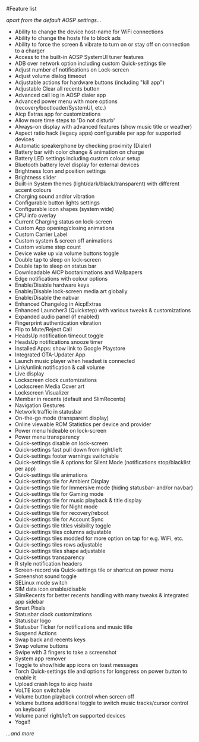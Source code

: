 #Feature list

_apart from the default AOSP settings..._

- Ability to change the device host-name for WiFi connections
- Ability to change the hosts file to block ads
- Ability to force the screen & vibrate to turn on or stay off on connection to a charger
- Access to the built-in AOSP SystemUI tuner features
- ADB over network option including custom Quick-settings tile
- Adjust number of notifications on Lock-screen
- Adjust volume dialog timeout
- Adjustable actions for hardware buttons (including "kill app")
- Adjustable Clear all recents button
- Advanced call log in AOSP dialer app
- Advanced power menu with more options (recovery/bootloader/SystemUI, etc.)
- Aicp Extras app for customizations
- Allow more time steps to 'Do not disturb'
- Always-on display with advanced features (show music title or weather)
- Aspect ratio hack (legacy apps) configurable per app for supported devices
- Automatic speakerphone by checking proximity (Dialer)
- Battery bar with color change & animation on charge
- Battery LED settings including custom colour setup
- Bluetooth battery level display for external devices
- Brightness Icon and position settings
- Brightness slider
- Built-in System themes (light/dark/black/transparent) with different accent colours
- Charging sound and/or vibration
- Configurable button lights settings
- Configurable icon shapes (system wide)
- CPU info overlay
- Current Charging status on lock-screen
- Custom App opening/closing animations
- Custom Carrier Label
- Custom system & screen off animations
- Custom volume step count
- Device wake up via volume buttons toggle
- Double tap to sleep on lock-screen
- Double tap to sleep on status bar
- Downloadable AICP bootanimations and Wallpapers
- Edge notifications with colour options
- Enable/Disable hardware keys
- Enable/Disable lock-screen media art globally
- Enable/Disable the nabvar
- Enhanced Changelog in AicpExtras
- Enhanced Launcher3 (Quickstep) with various tweaks & customizations
- Expanded audio panel (if enabled)
- Fingerprint authentication vibration
- Flip to Mute/Reject Call
- HeadsUp notification timeout toggle
- HeadsUp notifications snooze timer
- Installed Apps: show link to Google Playstore
- Integrated OTA-Updater App
- Launch music player when headset is connected
- Link/unlink notification & call volume
- Live display
- Lockscreen clock customizations
- Lockscreen Media Cover art
- Lockscreen Visualizer
- Membar in recents (default and SlimRecents)
- Navigation Gestures
- Network traffic in statusbar
- On-the-go mode (transparent display)
- Online viewable ROM Statistics per device and provider
- Power menu hideable on lock-screen
- Power menu transparency
- Quick-settings disable on lock-screen
- Quick-settings fast pull down from right/left
- Quick-settings footer warnings switchable
- Quick-settings tile & options for Silent Mode (notifications stop/blacklist per app)
- Quick-settings tile animations
- Quick-settings tile for Ambient Display
- Quick-settings tile for Immersive mode (hiding statusbar- and/or navbar)
- Quick-settings tile for Gaming mode
- Quick-settings tile for music playback & title display
- Quick-settings tile for Night mode
- Quick-settings tile for recovery/reboot
- Quick-settings tile for Account Sync
- Quick-settings tile titles visibility toggle
- Quick-settings tiles columns adjustable
- Quick-settings tiles modded for more option on tap for e.g. WiFi, etc.
- Quick-settings tiles rows adjustable
- Quick-settings tiles shape adjustable
- Quick-settings transparency
- R style notification headers
- Screen-record via Quick-settings tile or shortcut on power menu
- Screenshot sound toggle
- SELinux mode switch
- SIM data icon enable/disable
- SlimRecents for better recents handling with many tweaks & integrated app sidebar
- Smart Pixels
- Statusbar clock customizations
- Statusbar logo
- Statusbar Ticker for notifications and music title
- Suspend Actions
- Swap back and recents keys
- Swap volume buttons
- Swipe with 3 fingers to take a screenshot
- System app remover
- Toggle to show/hide app icons on toast messages
- Torch Quick-settings tile and options for longpress on power button to enable it
- Upload crash logs to aicp haste
- VoLTE icon switchable
- Volume button playback control when screen off
- Volume buttons additional toggle to switch music tracks/cursor control on keyboard
- Volume panel right/left on supported devices
- Yoga!!

_...and more_

